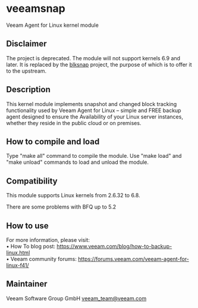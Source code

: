 # veeamsnap
Veeam Agent for Linux kernel module

## Disclaimer
The project is deprecated.
The module will not support kernels 6.9 and later. It is replaced by the [blksnap](https://github.com/veeam/blksnap) project, the purpose of which is to offer it to the upstream.

## Description
This kernel module implements snapshot and changed block tracking functionality used by Veeam Agent for Linux – simple and FREE backup agent designed to ensure the Availability of your Linux server instances, whether they reside in the public cloud or on premises.

## How to compile and load
Type "make all" command to compile the module.
Use "make load" and "make unload" commands to load and unload the module.

## Compatibility
This module supports Linux kernels from 2.6.32 to 6.8.

There are some problems with BFQ up to 5.2

## How to use
For more information, please visit:<br />
• How To blog post: https://www.veeam.com/blog/how-to-backup-linux.html<br />
• Veeam community forums: https://forums.veeam.com/veeam-agent-for-linux-f41/<br />

## Maintainer
Veeam Software Group GmbH veeam_team@veeam.com
